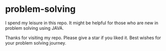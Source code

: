# problem-solving
I spend my leisure in this repo. It might be helpful for those who are new in problem solving using JAVA.

Thanks for visiting my repo. Please give a star if you liked it. Best wishes for your problem solving journey. 
